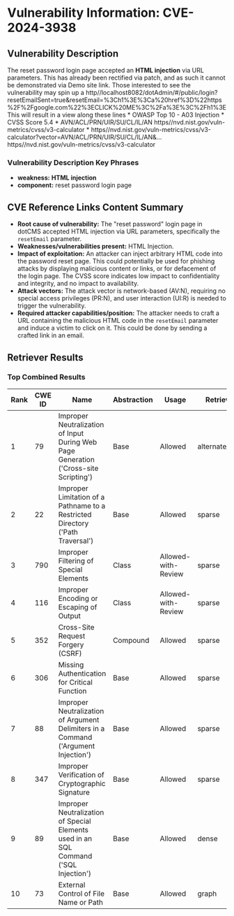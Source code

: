 # Vulnerability Information: CVE-2024-3938

## Vulnerability Description
The reset password login page accepted an **HTML injection** via URL parameters. This has already been rectified via patch, and as such it cannot be demonstrated via Demo site link. Those interested to see the vulnerability may spin up a http//localhost8082/dotAdmin/#/public/login?resetEmailSent=true&resetEmail=%3Ch1%3E%3Ca%20href%3D%22https%2F%2Fgoogle.com%22%3ECLICK%20ME%3C%2Fa%3E%3C%2Fh1%3E This will result in a view along these lines * OWASP Top 10 - A03 Injection * CVSS Score 5.4 * AVN/ACL/PRN/UIR/SU/CL/IL/AN https//nvd.nist.gov/vuln-metrics/cvss/v3-calculator * https//nvd.nist.gov/vuln-metrics/cvss/v3-calculator?vector=AVN/ACL/PRN/UIR/SU/CL/IL/AN&... https//nvd.nist.gov/vuln-metrics/cvss/v3-calculator

### Vulnerability Description Key Phrases
- **weakness:** **HTML injection**
- **component:** reset password login page

## CVE Reference Links Content Summary
- **Root cause of vulnerability:** The "reset password" login page in dotCMS accepted HTML injection via URL parameters, specifically the `resetEmail` parameter.
- **Weaknesses/vulnerabilities present:** HTML Injection.
- **Impact of exploitation:** An attacker can inject arbitrary HTML code into the password reset page. This could potentially be used for phishing attacks by displaying malicious content or links, or for defacement of the login page. The CVSS score indicates low impact to confidentiality and integrity, and no impact to availability.
- **Attack vectors:** The attack vector is network-based (AV:N), requiring no special access privileges (PR:N), and user interaction (UI:R) is needed to trigger the vulnerability.
- **Required attacker capabilities/position:** The attacker needs to craft a URL containing the malicious HTML code in the `resetEmail` parameter and induce a victim to click on it. This could be done by sending a crafted link in an email.

## Retriever Results

### Top Combined Results

| Rank | CWE ID | Name | Abstraction | Usage  | Retrievers | Individual Scores |
|------|--------|------|-------------|-------|------------|-------------------|
| 1 | 79 | Improper Neutralization of Input During Web Page Generation ('Cross-site Scripting') | Base | Allowed | alternate_terms | 1.000 |
| 2 | 22 | Improper Limitation of a Pathname to a Restricted Directory ('Path Traversal') | Base | Allowed | sparse | 0.369 |
| 3 | 790 | Improper Filtering of Special Elements | Class | Allowed-with-Review | sparse | 0.367 |
| 4 | 116 | Improper Encoding or Escaping of Output | Class | Allowed-with-Review | sparse | 0.361 |
| 5 | 352 | Cross-Site Request Forgery (CSRF) | Compound | Allowed | sparse | 0.356 |
| 6 | 306 | Missing Authentication for Critical Function | Base | Allowed | sparse | 0.354 |
| 7 | 88 | Improper Neutralization of Argument Delimiters in a Command ('Argument Injection') | Base | Allowed | sparse | 0.352 |
| 8 | 347 | Improper Verification of Cryptographic Signature | Base | Allowed | sparse | 0.343 |
| 9 | 89 | Improper Neutralization of Special Elements used in an SQL Command ('SQL Injection') | Base | Allowed | dense | 0.548 |
| 10 | 73 | External Control of File Name or Path | Base | Allowed | graph | 0.002 |

